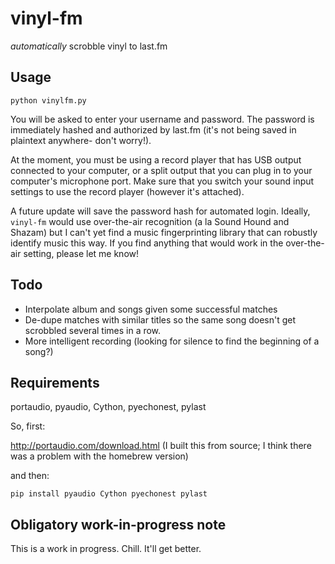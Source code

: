 # vinyl-fm

*automatically* scrobble vinyl to last.fm

## Usage

`python vinylfm.py`

You will be asked to enter your username and password. The password is immediately hashed and authorized by last.fm (it's not being saved in plaintext anywhere- don't worry!).

At the moment, you must be using a record player that has USB output connected to your computer, or a split output that you can plug in to your computer's microphone port. Make sure that you switch your sound input settings to use the record player (however it's attached).

A future update will save the password hash for automated login. Ideally, `vinyl-fm` would use over-the-air recognition (a la Sound Hound and Shazam) but I can't yet find a music fingerprinting library that can robustly identify music this way. If you find anything that would work in the over-the-air setting, please let me know!

## Todo
* Interpolate album and songs given some successful matches
* De-dupe matches with similar titles so the same song doesn't get scrobbled several times in a row.
* More intelligent recording (looking for silence to find the beginning of a song?)

## Requirements
portaudio, pyaudio, Cython, pyechonest, pylast

So, first:

http://portaudio.com/download.html (I built this from source; I think there was a problem with the homebrew version)

and then:

`pip install pyaudio Cython pyechonest pylast`

## Obligatory work-in-progress note

This is a work in progress. Chill. It'll get better.